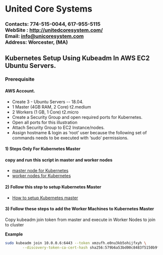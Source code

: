 # United Core Systems

### Contacts: 774-515-0044, 617-955-5115<br> WebSite : <http://unitedcoresystem.com/><br>Email: info@unicoresystem.com <br>Address: Worcester, (MA)

## Kubernetes Setup Using Kubeadm In AWS EC2 Ubuntu Servers.

### Prerequisite
#### AWS Account.
- Create 3 - Ubuntu Servers -- 18.04.
- 1 Master (4GB RAM, 2 Core) t2.medium
- 2 Workers (1 GB, 1 Core) t2.micro
- Create a Security Group and open required ports for Kubernetes.
- Open all ports for this illustration
- Attach Security Group to EC2 Instance/nodes.
- Assign hostname & login as ‘root’ user because the following set of commands needs to be executed with ‘sudo’ permissions.

#### 1) Steps Only For Kubernetes Master

####  copy and run this script in master and worker nodes
- [master node for Kubernetes ](./master-k8s.sh)
- [worker nodes for Kubernetes ](./worker-k8s.sh)

#### 2) Follow this step to setup Kubernetes Master

- [How to setup Kubernetes master ](./master-setup.md)

#### 3) Follow these steps to add the Worker Machines to Kubernetes Master

Copy kubeadm join token from master and execute in Worker Nodes to join to cluster

**Example**
```sh
sudo kubeadm join 10.0.0.6:6443 --token xmzufh.e0nu3kb5ohijfxyh \
        --discovery-token-ca-cert-hash sha256:579b6a53bd00c8483f5150b9fb521b6431fc38b1ac716b8b9a5f668928a93771
```
